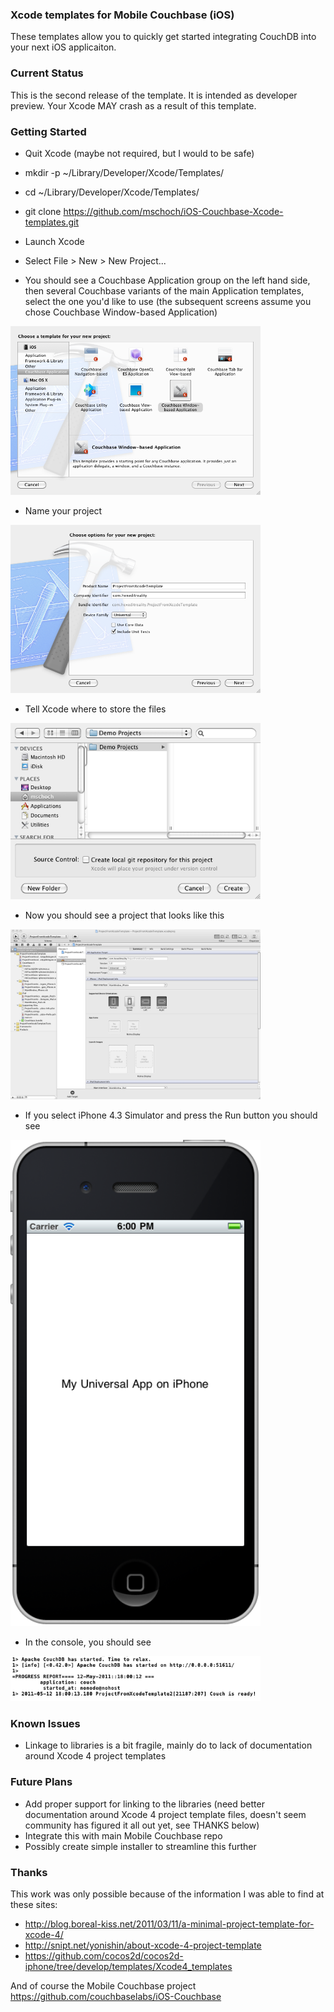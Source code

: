 ### Xcode templates for Mobile Couchbase (iOS)

These templates allow you to quickly get started integrating CouchDB into your next iOS applicaiton.

### Current Status

This is the second release of the template.  It is intended as developer preview.  Your Xcode MAY crash as a result of this template. 

### Getting Started

* Quit Xcode (maybe not required, but I would to be safe)

* mkdir -p ~/Library/Developer/Xcode/Templates/

* cd ~/Library/Developer/Xcode/Templates/

* git clone https://github.com/mschoch/iOS-Couchbase-Xcode-templates.git

* Launch Xcode

* Select File > New > New Project...

* You should see a Couchbase Application group on the left hand side, then several Couchbase variants of the main Application templates, select the one you'd like to use (the subsequent screens assume you chose Couchbase Window-based Application)

<img src="https://github.com/mschoch/iOS-Couchbase-Xcode-templates/raw/master/doc/resources/001.png" width="400"/>

* Name your project

<img src="https://github.com/mschoch/iOS-Couchbase-Xcode-templates/raw/master/doc/resources/002.png" width="400"/>

* Tell Xcode where to store the files

<img src="https://github.com/mschoch/iOS-Couchbase-Xcode-templates/raw/master/doc/resources/003.png" width="400"/>

* Now you should see a project that looks like this

<img src="https://github.com/mschoch/iOS-Couchbase-Xcode-templates/raw/master/doc/resources/004.png" width="400"/>

* If you select iPhone 4.3 Simulator and press the Run button you should see

<img src="https://github.com/mschoch/iOS-Couchbase-Xcode-templates/raw/master/doc/resources/005.png" width="400"/>

* In the console, you should see

<img src="https://github.com/mschoch/iOS-Couchbase-Xcode-templates/raw/master/doc/resources/006.png" width="400"/>

### Known Issues

* Linkage to libraries is a bit fragile, mainly do to lack of documentation around Xcode 4 project templates

### Future Plans

* Add proper support for linking to the libraries (need better documentation around Xcode 4 project template files, doesn't seem community has figured it all out yet, see THANKS below)
* Integrate this with main Mobile Couchbase repo
* Possibly create simple installer to streamline this further

### Thanks

This work was only possible because of the information I was able to find at these sites:

* http://blog.boreal-kiss.net/2011/03/11/a-minimal-project-template-for-xcode-4/
* http://snipt.net/yonishin/about-xcode-4-project-template
* https://github.com/cocos2d/cocos2d-iphone/tree/develop/templates/Xcode4_templates

And of course the Mobile Couchbase project https://github.com/couchbaselabs/iOS-Couchbase
